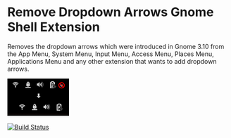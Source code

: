 Remove Dropdown Arrows Gnome Shell Extension
============================================

Removes the dropdown arrows which were introduced in Gnome 3.10 from the App Menu, System Menu, Input Menu, Access Menu, Places Menu, Applications Menu and any other extension that wants to add dropdown arrows.

![Screenshot](screenshot.png)

[![Build Status](https://travis-ci.org/mpdeimos/gnome-shell-remove-dropdown-arrows.svg?branch=develop)](https://travis-ci.org/mpdeimos/gnome-shell-remove-dropdown-arrows)
